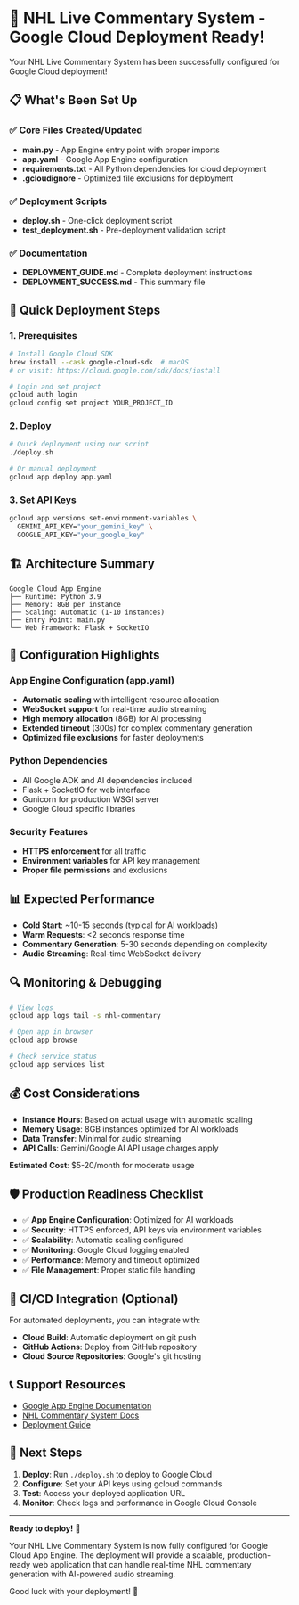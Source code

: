 # 🎉 NHL Live Commentary System - Google Cloud Deployment Ready!

Your NHL Live Commentary System has been successfully configured for Google Cloud deployment!

## 📋 What's Been Set Up

### ✅ Core Files Created/Updated
- **main.py** - App Engine entry point with proper imports
- **app.yaml** - Google App Engine configuration
- **requirements.txt** - All Python dependencies for cloud deployment
- **.gcloudignore** - Optimized file exclusions for deployment

### ✅ Deployment Scripts
- **deploy.sh** - One-click deployment script
- **test_deployment.sh** - Pre-deployment validation script

### ✅ Documentation
- **DEPLOYMENT_GUIDE.md** - Complete deployment instructions
- **DEPLOYMENT_SUCCESS.md** - This summary file

## 🚀 Quick Deployment Steps

### 1. Prerequisites
```bash
# Install Google Cloud SDK
brew install --cask google-cloud-sdk  # macOS
# or visit: https://cloud.google.com/sdk/docs/install

# Login and set project
gcloud auth login
gcloud config set project YOUR_PROJECT_ID
```

### 2. Deploy
```bash
# Quick deployment using our script
./deploy.sh

# Or manual deployment
gcloud app deploy app.yaml
```

### 3. Set API Keys
```bash
gcloud app versions set-environment-variables \
  GEMINI_API_KEY="your_gemini_key" \
  GOOGLE_API_KEY="your_google_key"
```

## 🏗️ Architecture Summary

```
Google Cloud App Engine
├── Runtime: Python 3.9
├── Memory: 8GB per instance
├── Scaling: Automatic (1-10 instances)
├── Entry Point: main.py
└── Web Framework: Flask + SocketIO
```

## 🔧 Configuration Highlights

### App Engine Configuration (app.yaml)
- **Automatic scaling** with intelligent resource allocation
- **WebSocket support** for real-time audio streaming
- **High memory allocation** (8GB) for AI processing
- **Extended timeout** (300s) for complex commentary generation
- **Optimized file exclusions** for faster deployments

### Python Dependencies
- All Google ADK and AI dependencies included
- Flask + SocketIO for web interface
- Gunicorn for production WSGI server
- Google Cloud specific libraries

### Security Features
- **HTTPS enforcement** for all traffic
- **Environment variables** for API key management
- **Proper file permissions** and exclusions

## 📊 Expected Performance

- **Cold Start**: ~10-15 seconds (typical for AI workloads)
- **Warm Requests**: <2 seconds response time
- **Commentary Generation**: 5-30 seconds depending on complexity
- **Audio Streaming**: Real-time WebSocket delivery

## 🔍 Monitoring & Debugging

```bash
# View logs
gcloud app logs tail -s nhl-commentary

# Open app in browser
gcloud app browse

# Check service status
gcloud app services list
```

## 💰 Cost Considerations

- **Instance Hours**: Based on actual usage with automatic scaling
- **Memory Usage**: 8GB instances optimized for AI workloads
- **Data Transfer**: Minimal for audio streaming
- **API Calls**: Gemini/Google AI API usage charges apply

**Estimated Cost**: $5-20/month for moderate usage

## 🛡️ Production Readiness Checklist

- ✅ **App Engine Configuration**: Optimized for AI workloads
- ✅ **Security**: HTTPS enforced, API keys via environment variables
- ✅ **Scalability**: Automatic scaling configured
- ✅ **Monitoring**: Google Cloud logging enabled
- ✅ **Performance**: Memory and timeout optimized
- ✅ **File Management**: Proper static file handling

## 🔄 CI/CD Integration (Optional)

For automated deployments, you can integrate with:
- **Cloud Build**: Automatic deployment on git push
- **GitHub Actions**: Deploy from GitHub repository
- **Cloud Source Repositories**: Google's git hosting

## 📞 Support Resources

- [Google App Engine Documentation](https://cloud.google.com/appengine/docs)
- [NHL Commentary System Docs](CLAUDE.md)  
- [Deployment Guide](DEPLOYMENT_GUIDE.md)

## 🎯 Next Steps

1. **Deploy**: Run `./deploy.sh` to deploy to Google Cloud
2. **Configure**: Set your API keys using gcloud commands
3. **Test**: Access your deployed application URL
4. **Monitor**: Check logs and performance in Google Cloud Console

---

**Ready to deploy!** 🚀 

Your NHL Live Commentary System is now fully configured for Google Cloud App Engine. The deployment will provide a scalable, production-ready web application that can handle real-time NHL commentary generation with AI-powered audio streaming.

Good luck with your deployment! 🏒